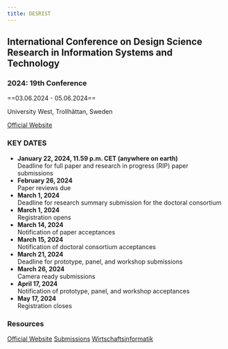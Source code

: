 ```yaml
---
title: DESRIST
---
```


## International Conference on Design Science Research in Information Systems and Technology



### 2024: 19th Conference

==03.06.2024 - 05.06.2024==

University West, Trollhättan, Sweden

[Official Website](https://www.hv.se/om-oss/event-och-konferenser/desrist-2024/)

### KEY DATES

- **January 22, 2024, 11.59 p.m. CET (anywhere on earth)**  
	Deadline for full paper and research in progress (RIP) paper submissions
- **February 26, 2024**  
    Paper reviews due
- **March 1, 2024**  
    Deadline for research summary submission for the doctoral consortium
- **March 1, 2024**  
    Registration opens
- **March 14, 2024**  
    Notification of paper acceptances
- **March 15, 2024**  
    Notification of doctoral consortium acceptances
- **March 21, 2024**  
    Deadline for prototype, panel, and workshop submissions
- **March 26, 2024**  
    Camera ready submissions
- **April 17, 2024**  
    Notification of prototype, panel, and workshop acceptances
- **May 17, 2024**  
    Registration closes

### Resources

[Official Website](https://www.hv.se/om-oss/event-och-konferenser/desrist-2024/)
[Submissions](https://www.hv.se/om-oss/event-och-konferenser/desrist-2024/submissions/)
[Wirtschaftsinformatik](https://wirtschaftsinformatik.de/termine-startseite/19.-desrist-2024)

